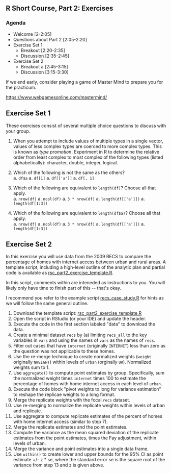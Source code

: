 ## R Short Course, Part 2: Exercises

### Agenda

+ Welcome [2-2:05]
+ Questions about Part 2 [2:05-2:20]
+ Exercise Set 1
  - Breakout [2:20-2:35]
  - Discussion [2:35-2:45]
+ Exercise Set 2
  - Breakout a [2:45-3:15]
  - Discussion [3:15-3:30]


If we end early, consider playing a game of Master Mind to prepare you
for the practicum.

https://www.webgamesonline.com/mastermind/

##  Exercise Set 1

These exercises consist of several multiple choice
questions to discuss with your group.

1. When you attempt to include values of multiple types in a single vector,
   values of less complex types are coerced to more complex types. This is
   known as *type promotion*. Experiment in R to determine the relative order
   from least complex to most complex of the following types (listed alphabetically):
   character, double, integer, logical.

2. Which of the following is not the same as the others?  
   a. `df$a`
   a. `df[1]`
   a. `df[['a']]`
   a. `df[, 1]`

3. Which of the following are equivalent to `length(df)`? Choose all that apply.  
   a. `nrow(df)`
   a. `ncol(df)`
   a. `3 * nrow(df)`
   a. `length(df[['a']])`
   a. `length(df[1:3])`

4. Which of the following are equivalent to `length(df$a)`? Choose all that apply.  
   a. `nrow(df)`
   a. `ncol(df)`
   a. `3 * nrow(df)`
   a. `length(df[['a']])`
   a. `length(df[1:3])`


## Exercise Set 2

In this exercise you will use data from the 2009 RECS
to compare the percentage of homes with internet access
between urban and rural areas. A template script, including
a high-level outline of the analytic plan and partial code is
available as
[rsc_part2_exercise_template.R](./rsc_part2_exercise_template.R). 

In this script, comments within *<angle brackets>* are inteneded
as instructions to you. You will likely only have time to finish part of
this -- that's okay.  

I recommend you refer to the example script
[recs_case_study.R](../../examples/part2/recs_case_study.R)
for hints as we will follow the same general outline.

1. Download the template script:
   [rsc_part2_exercise_template.R](./rsc_part2_exercise_template.R)
2. Open the script in RStudio (or your IDE) and update the header.
3. Execute the code in the first section labeled "data" to download the data.
4. Create a minimal dataset `recs` by (a) limiting `recs_all` to the key
   variables in `vars` and using the names of `vars` as the names of `recs`.
5. Filter out cases that have `internet` (originally `INTERNET`) less than zero
   as the question was not applicable to these homes.
6. Use the re-merge technique to create normalized weights
   (`weight` originally `NWEIGHT`)
   within levels of `urban` (orginally `UR`). Normalized weights sum to 1.
7. Use `aggregate()` to compute point estimates by group. Specifically,
   sum the normalized weight times `internet` times 100 to estimate the percentage
   of homes with home internet access in each level of `urban`.
8. Execute the code block "pivot weights to long for variance estimation" to
   reshape the replicae weights to a long format.
9. Merge the replicate weights with the focal `recs` dataset.
10. Use re-merging to normalize the replicate weights within levels of
    urban and replicate.
11. Use aggregate to compute replicate estimates of the percent of homes
    with home internet access (similar to step 7).
12. Merge the replicate estimates and the point estimates. 
13. Compute the variance as the mean squared deviation of the replicate
    estimates from the point estimates, times the Fay adjustment, within
    levels of urban.
14. Merge the variance and point estimates into a single data frame.
15. Use `within()` to create lower and upper bounds for the 95% CI as 
    point estimate +/- z * se, where the standard error se is the square 
    root of the variance from step 13 and z is given above. 